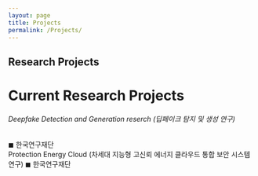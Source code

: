 ```yaml
---
layout: page
title: Projects
permalink: /Projects/
---
```


<h2 class="page-title">Research Projects</h2>

<h1>Current Research Projects</h1> 

<div class="section">
    <h6>Deepfake Detection and Generation reserch (딥페이크 탐지 및 생성 연구)</h6> 
        ◼  한국연구재단 <br>
       
 
</div>

<div class="section">
    <h7> Protection Energy Cloud (차세대 지능형 고신뢰 에너지 클라우드 통합 보안 시스템 연구) </h7> 
        ◼  한국연구재단 <br>
 
</div>





